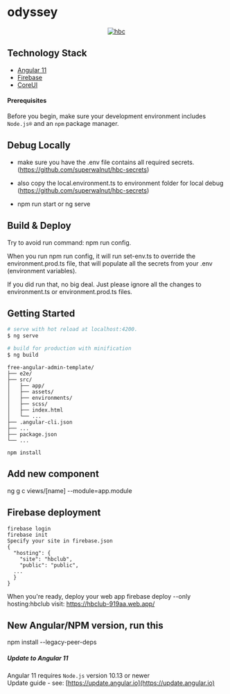 # odyssey
<p align="center">
  <a href="https://hbc666.club">
    <img src="https://ik.imagekit.io/hbc666/hbc/hero/Facebook_Banner_zgOUjnett.jpg" alt="hbc">
  </a>
</p>

## Technology Stack

- [Angular 11](https://easybase.io/react-and-react-native-user-authentication/)
- [Firebase](https://easybase.io/react-database-app-tutorial/)
- [CoreUI](https://coreui.io/angular/)

#### Prerequisites

Before you begin, make sure your development environment includes `Node.js®` and an `npm` package manager.

## Debug Locally

- make sure you have the .env file contains all required secrets. (https://github.com/superwalnut/hbc-secrets)

- also copy the local.environment.ts to environment folder for local debug (https://github.com/superwalnut/hbc-secrets)

- npm run start or ng serve

## Build & Deploy

Try to avoid run command: npm run config.

When you run npm run config, it will run set-env.ts to override the environment.prod.ts file, that will populate all the secrets from your .env (environment variables).

If you did run that, no big deal. Just please ignore all the changes to environment.ts or environment.prod.ts files.


## Getting Started

```bash
# serve with hot reload at localhost:4200.
$ ng serve

# build for production with minification
$ ng build
```

```
free-angular-admin-template/
├── e2e/
├── src/
│   ├── app/
│   ├── assets/
│   ├── environments/
│   ├── scss/
│   ├── index.html
│   └── ...
├── .angular-cli.json
├── ...
├── package.json
└── ...
```

```
npm install
```

## Add new component

ng g c views/[name] --module=app.module

## Firebase deployment

```
firebase login
firebase init
Specify your site in firebase.json
{
  "hosting": {
    "site": "hbclub",
    "public": "public",
  ...
  }
}
```

When you're ready, deploy your web app
firebase deploy --only hosting:hbclub
visit: https://hbclub-919aa.web.app/

## New Angular/NPM version, run this

npm install --legacy-peer-deps

##### Update to Angular 11

Angular 11 requires `Node.js` version 10.13 or newer  
Update guide - see: [https://update.angular.io](https://update.angular.io)


